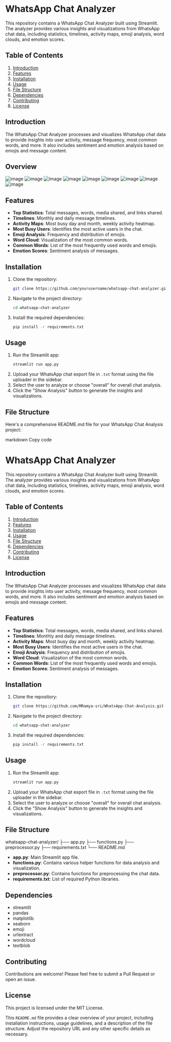 # WhatsApp Chat Analyzer

This repository contains a WhatsApp Chat Analyzer built using Streamlit. The analyzer provides various insights and visualizations from WhatsApp chat data, including statistics, timelines, activity maps, emoji analysis, word clouds, and emotion scores.


## Table of Contents

1. [Introduction](#introduction)
2. [Features](#features)
3. [Installation](#installation)
4. [Usage](#usage)
5. [File Structure](#file-structure)
6. [Dependencies](#dependencies)
7. [Contributing](#contributing)
8. [License](#license)

## Introduction

The WhatsApp Chat Analyzer processes and visualizes WhatsApp chat data to provide insights into user activity, message frequency, most common words, and more. It also includes sentiment and emotion analysis based on emojis and message content.

## Overview

![image](https://github.com/user-attachments/assets/9338c459-1e41-4574-b09a-4c8bd532c4c2)
![image](https://github.com/user-attachments/assets/c0db02dc-8460-4743-aef9-fc6840bed232)
![image](https://github.com/user-attachments/assets/de49135f-207a-40f0-8f25-935ca883b986)
![image](https://github.com/user-attachments/assets/cecbedaa-0e0f-4403-8653-7261e1f04d21)
![image](https://github.com/user-attachments/assets/386f1c5b-043e-4f35-8cce-4425f12a9272)
![image](https://github.com/user-attachments/assets/f29f4f97-522c-44da-ac2a-fb6df5b642cc)
![image](https://github.com/user-attachments/assets/ca607052-7000-486d-81b8-d2a188d8ec04)
![image](https://github.com/user-attachments/assets/dd762c9a-1593-40ad-b2d0-ec43164dd359)
![image](https://github.com/user-attachments/assets/3d26abd3-1489-4f44-9973-b07dcfb1219f)

## Features

- **Top Statistics**: Total messages, words, media shared, and links shared.
- **Timelines**: Monthly and daily message timelines.
- **Activity Maps**: Most busy day and month, weekly activity heatmap.
- **Most Busy Users**: Identifies the most active users in the chat.
- **Emoji Analysis**: Frequency and distribution of emojis.
- **Word Cloud**: Visualization of the most common words.
- **Common Words**: List of the most frequently used words and emojis.
- **Emotion Scores**: Sentiment analysis of messages.

## Installation

1. Clone the repository:
    ```bash
    git clone https://github.com/yourusername/whatsapp-chat-analyzer.git
    ```
2. Navigate to the project directory:
    ```bash
    cd whatsapp-chat-analyzer
    ```
3. Install the required dependencies:
    ```bash
    pip install -r requirements.txt
    ```

## Usage

1. Run the Streamlit app:
    ```bash
    streamlit run app.py
    ```
2. Upload your WhatsApp chat export file in `.txt` format using the file uploader in the sidebar.
3. Select the user to analyze or choose "overall" for overall chat analysis.
4. Click the "Show Analysis" button to generate the insights and visualizations.

## File Structure

Here's a comprehensive README.md file for your WhatsApp Chat Analysis project:

markdown
Copy code
# WhatsApp Chat Analyzer

This repository contains a WhatsApp Chat Analyzer built using Streamlit. The analyzer provides various insights and visualizations from WhatsApp chat data, including statistics, timelines, activity maps, emoji analysis, word clouds, and emotion scores.

## Table of Contents

1. [Introduction](#introduction)
2. [Features](#features)
3. [Installation](#installation)
4. [Usage](#usage)
5. [File Structure](#file-structure)
6. [Dependencies](#dependencies)
7. [Contributing](#contributing)
8. [License](#license)

## Introduction

The WhatsApp Chat Analyzer processes and visualizes WhatsApp chat data to provide insights into user activity, message frequency, most common words, and more. It also includes sentiment and emotion analysis based on emojis and message content.

## Features

- **Top Statistics**: Total messages, words, media shared, and links shared.
- **Timelines**: Monthly and daily message timelines.
- **Activity Maps**: Most busy day and month, weekly activity heatmap.
- **Most Busy Users**: Identifies the most active users in the chat.
- **Emoji Analysis**: Frequency and distribution of emojis.
- **Word Cloud**: Visualization of the most common words.
- **Common Words**: List of the most frequently used words and emojis.
- **Emotion Scores**: Sentiment analysis of messages.

## Installation

1. Clone the repository:
    ```bash
    git clone https://github.com/MRamya-sri/WhatsApp-Chat-Analysis.git
    ```
2. Navigate to the project directory:
    ```bash
    cd whatsapp-chat-analyzer
    ```
3. Install the required dependencies:
    ```bash
    pip install -r requirements.txt
    ```

## Usage

1. Run the Streamlit app:
    ```bash
    streamlit run app.py
    ```
2. Upload your WhatsApp chat export file in `.txt` format using the file uploader in the sidebar.
3. Select the user to analyze or choose "overall" for overall chat analysis.
4. Click the "Show Analysis" button to generate the insights and visualizations.

## File Structure

whatsapp-chat-analyzer/
├── app.py
├── functions.py
├── preprocessor.py
├── requirements.txt
└── README.md


- **app.py**: Main Streamlit app file.
- **functions.py**: Contains various helper functions for data analysis and visualization.
- **preprocessor.py**: Contains functions for preprocessing the chat data.
- **requirements.txt**: List of required Python libraries.

## Dependencies

- streamlit
- pandas
- matplotlib
- seaborn
- emoji
- urlextract
- wordcloud
- textblob

## Contributing 
   Contributions are welcome! Please feel free to submit a Pull Request or open an issue.

## License
  This project is licensed under the MIT License.
   
  This `README.md` file provides a clear overview of your project, including installation instructions, usage 
  guidelines, and a description of the file structure. Adjust the repository URL and any other specific details as 
  necessary.

   
